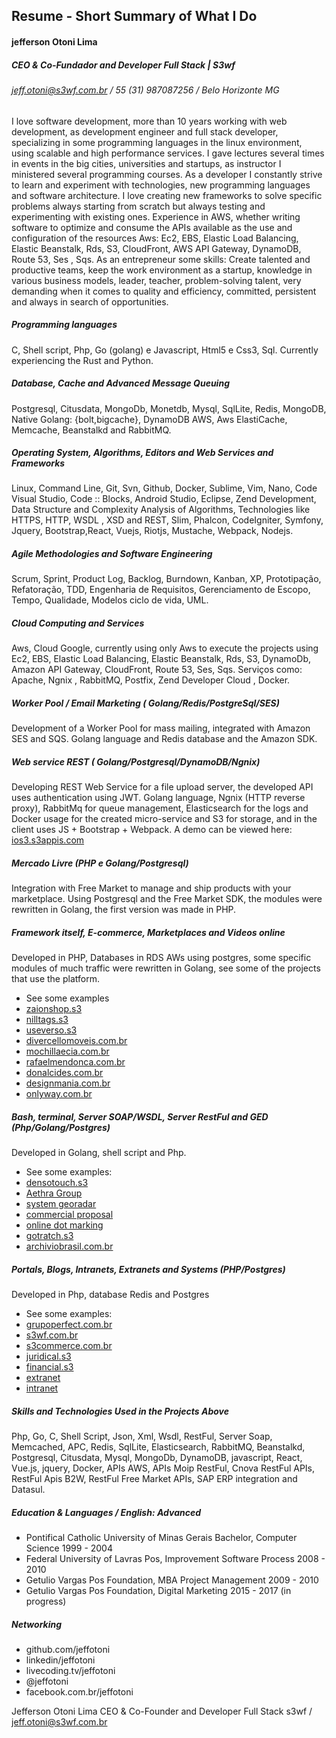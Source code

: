 ## Resume - Short Summary of What I Do
#### jefferson Otoni Lima
##### CEO & Co-Fundador and Developer Full Stack | S3wf 
###### jeff.otoni@s3wf.com.br / 55 (31) 987087256 / Belo Horizonte MG

I love software development, more than 10 years working with web development, as development engineer and full stack developer, specializing in some programming languages ​​in the linux environment, using scalable and high performance services. I gave lectures several times in events in the big cities, universities and startups, as instructor I ministered several programming courses. As a developer I constantly strive to learn and experiment with technologies, new programming languages ​​and software architecture. I love creating new frameworks to solve specific problems always starting from scratch but always testing and experimenting with existing ones. Experience in AWS, whether writing software to optimize and consume the APIs available as the use and configuration of the resources Aws: Ec2, EBS, Elastic Load Balancing, Elastic Beanstalk, Rds, S3, CloudFront, AWS API Gateway, DynamoDB, Route 53, Ses , Sqs. As an entrepreneur some skills: Create talented and productive teams, keep the work environment as a startup, knowledge in various business models, leader, teacher, problem-solving talent, very demanding when it comes to quality and efficiency, committed, persistent and always in search of opportunities.

##### Programming languages
C, Shell script, Php, Go (golang) e Javascript, Html5 e Css3, Sql. Currently experiencing the Rust and Python.

##### Database, Cache and Advanced Message Queuing
Postgresql, Citusdata, MongoDb, Monetdb, Mysql, SqlLite, Redis, MongoDB, Native Golang: {bolt,bigcache}, DynamoDB AWS, Aws ElastiCache,   Memcache, Beanstalkd and RabbitMQ.

##### Operating System, Algorithms, Editors and Web Services and Frameworks
Linux, Command Line, Git, Svn, Github, Docker, Sublime, Vim, Nano, Code Visual Studio, Code :: Blocks, Android Studio, Eclipse, Zend Development, Data Structure and Complexity Analysis of Algorithms, Technologies like HTTPS, HTTP, WSDL , XSD and REST, Slim, Phalcon, CodeIgniter, Symfony, Jquery, Bootstrap,React, Vuejs, Riotjs, Mustache, Webpack, Nodejs.

##### Agile Methodologies and Software Engineering
Scrum, Sprint, Product Log, Backlog, Burndown, Kanban, XP, Prototipação, Refatoração, TDD, Engenharia de Requisitos, Gerenciamento de Escopo, Tempo, Qualidade, Modelos ciclo de vida, UML.

##### Cloud Computing and Services
Aws, Cloud Google, currently using only Aws to execute the projects using Ec2, EBS, Elastic Load Balancing, Elastic Beanstalk, Rds, S3, DynamoDb, Amazon API Gateway, CloudFront, Route 53, Ses, Sqs. Serviços como: Apache, Ngnix , RabbitMQ, Postfix,  Zend Developer Cloud , Docker.

##### Worker Pool / Email Marketing ( Golang/Redis/PostgreSql/SES)
Development of a Worker Pool for mass mailing, integrated with Amazon SES and SQS. Golang language and Redis database and the Amazon SDK.

##### Web service REST ( Golang/Postgresql/DynamoDB/Ngnix)
Developing REST Web Service for a file upload server, the developed API uses authentication using JWT. Golang language, Ngnix (HTTP reverse proxy), RabbitMq for queue management, Elasticsearch for the logs and Docker usage for the created micro-service and S3 for storage, and in the client uses JS + Bootstrap + Webpack. A demo can be viewed here: [ios3.s3appis.com](http://ios3.s3apis.com/)

##### Mercado Livre (PHP e Golang/Postgresql)
Integration with Free Market to manage and ship products with your marketplace. Using Postgresql and the Free Market SDK, the modules were rewritten in Golang, the first version was made in PHP.

##### Framework itself, E-commerce, Marketplaces and Videos online
Developed in PHP, Databases in RDS AWs using postgres, some specific modules of much traffic were rewritten in Golang, see some of the projects that use the platform.
- See some examples
- [zaionshop.s3](http://zaionshop.s3commerce.com.br)
- [nilltags.s3](http://nilltags.s3wf.com.br)
- [useverso.s3](http://useverso.s3commerce.com.br)
- [divercellomoveis.com.br](http://divercellomoveis.com.br)
- [mochillaecia.com.br](http://mochilaecia.com.br)
- [rafaelmendonca.com.br](http://rafaelmendonca.com.br)
- [donalcides.com.br](http://donalcides.com.br)
- [designmania.com.br](http://designmania.com.br)
- [onlyway.com.br](http://onlyway.s3wf.com.br)

##### Bash, terminal, Server SOAP/WSDL, Server RestFul and GED (Php/Golang/Postgres)
Developed in Golang, shell script and Php.
- See some examples:
- [densotouch.s3](http://densotouch.s3wf.com.br)
- [Aethra Group](http://develged.aethra.com.br)
- [system georadar](http://sao.georadar.com.br)
- [commercial proposal](http://spc2.s3wf.com.br)
- [online dot marking](http://ponto.s3wf.com.br)
- [gotratch.s3](http://gotratch.s3wf.com.br)
- [archiviobrasil.com.br](http://archiviobrasil.com.br)

##### Portals, Blogs, Intranets, Extranets and Systems (PHP/Postgres)
Developed in Php, database Redis and Postgres
- See some examples:
- [grupoperfect.com.br](http://grupoperfect.com.br)
- [s3wf.com.br](http://s3wf.com.br)
- [s3commerce.com.br](http://s3commerce.com.br)
- [juridical.s3](http://juridico.s3wf.com.br)
- [financial.s3](http://financeiro.s3wf.com.br)
- [extranet](http://extranet.aethra.com.br)
- [intranet](http://intranet.aethra.com.br)

##### Skills and Technologies Used in the Projects Above
Php, Go, C, Shell Script, Json, Xml, Wsdl, RestFul, Server Soap, Memcached, APC,  Redis, SqlLite, Elasticsearch, RabbitMQ, Beanstalkd, Postgresql, Citusdata, Mysql, MongoDb, DynamoDB, javascript, React, Vue.js, jquery, Docker, APIs AWS, APIs Moip RestFul, Cnova RestFul APIs, RestFul Apis B2W, RestFul Free Market APIs, SAP ERP integration and Datasul.

##### Education & Languages / English: Advanced
- Pontifical Catholic University of Minas Gerais Bachelor, Computer Science 1999 - 2004
- Federal University of Lavras Pos, Improvement Software Process 2008 - 2010
- Getulio Vargas Pos Foundation, MBA Project Management 2009 - 2010
- Getulio Vargas Pos Foundation, Digital Marketing 2015 - 2017 (in progress)

##### Networking

- github.com/jeffotoni
- linkedin/jeffotoni 
- livecoding.tv/jeffotoni
- @jeffotoni  
- facebook.com.br/jeffotoni 

Jefferson Otoni Lima CEO & Co-Founder and Developer Full Stack s3wf / jeff.otoni@s3wf.com.br

